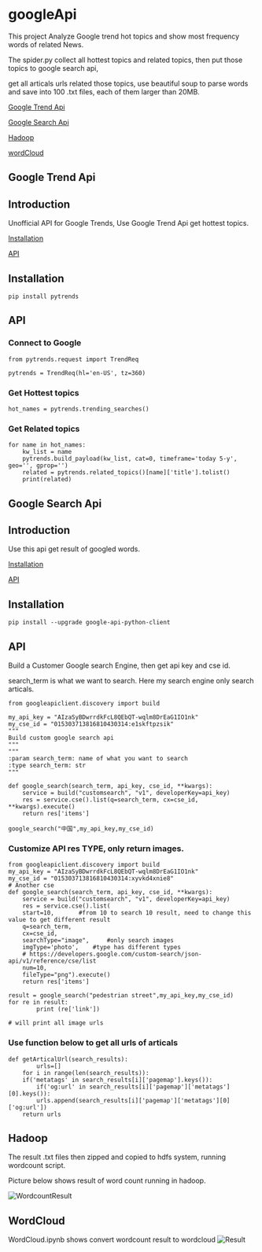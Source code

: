 # googleApi

This project Analyze Google trend hot topics and show most frequency words of related News.

The spider.py collect all hottest topics and related topics, then put those topics to google search api,

get all articals urls related those topics, use beautiful soup to parse words and save into 100 .txt files, each of them larger than 20MB.

  [Google Trend Api](#google-trend-api)
  
  [Google Search Api](#google-search-api)
  
  [Hadoop](#hadoop)
  
  [wordCloud](#WordCloud)
  

## Google Trend Api

## Introduction

Unofficial API for Google Trends, Use Google Trend Api get hottest topics.

[Installation](#installation)

[API](#api)


## Installation

    pip install pytrends


## API

### Connect to Google

    from pytrends.request import TrendReq

    pytrends = TrendReq(hl='en-US', tz=360)


### Get Hottest topics

	hot_names = pytrends.trending_searches()

### Get Related topics
	
	for name in hot_names:
		kw_list = name
		pytrends.build_payload(kw_list, cat=0, timeframe='today 5-y', geo='', gprop='')
		related = pytrends.related_topics()[name]['title'].tolist()
		print(related)


## Google Search Api

## Introduction

Use this api get result of googled words.

[Installation](#installation)

[API](#api)

## Installation

	pip install --upgrade google-api-python-client

## API

Build a Customer Google search Engine, then get api key and cse id.

search_term is what we want to search. Here my search engine only search articals.

	from googleapiclient.discovery import build
	
	my_api_key = "AIzaSyBDwrrdkFcL8QEbQT-wqlm8DrEaG1IO1nk"
	my_cse_id = "015303713816810430314:e1skftpzsik"
	"""
	Build custom google search api
	"""
	"""
	:param search_term: name of what you want to search 
	:type search_term: str
	"""

	def google_search(search_term, api_key, cse_id, **kwargs):
	    service = build("customsearch", "v1", developerKey=api_key)
	    res = service.cse().list(q=search_term, cx=cse_id, **kwargs).execute()
	    return res['items']
	    
	google_search("中国",my_api_key,my_cse_id)
	
### Customize API res TYPE, only return images.

	from googleapiclient.discovery import build
	my_api_key = "AIzaSyBDwrrdkFcL8QEbQT-wqlm8DrEaG1IO1nk"
	my_cse_id = "015303713816810430314:xyvkd4xnie8"
	# Another cse 
	def google_search(search_term, api_key, cse_id, **kwargs):
	    service = build("customsearch", "v1", developerKey=api_key)
	    res = service.cse().list(
		start=10,		#from 10 to search 10 result, need to change this value to get different result
		q=search_term, 
		cx=cse_id,
		searchType="image", 	#only search images
		imgType='photo',	#type has different types	
		# https://developers.google.com/custom-search/json-api/v1/reference/cse/list
		num=10,
		fileType="png").execute()
	    return res['items']
    
	result = google_search("pedestrian street",my_api_key,my_cse_id)
	for re in result:
    		print (re['link'])
	
	# will print all image urls 
	
### Use function below to get all urls of articals
	
	def getArticalUrl(search_results):
    	    urls=[]
	    for i in range(len(search_results)):
		if('metatags' in search_results[i]['pagemap'].keys()):
		    if('og:url' in search_results[i]['pagemap']['metatags'][0].keys()):
			urls.append(search_results[i]['pagemap']['metatags'][0]['og:url'])
	    return urls
	    

## Hadoop
The result .txt files then zipped and copied to hdfs system, running wordcount script.

Picture below shows result of word count running in hadoop.

![WordcountResult](picture/wordcount.png)

## WordCloud

WordCloud.ipynb shows convert wordcount result to wordcloud
![Result](picture/wordcloud.png)
